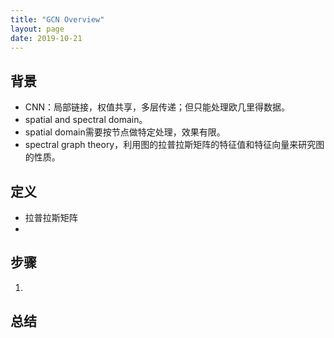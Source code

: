 ```yaml
---
title: "GCN Overview"
layout: page
date: 2019-10-21
---
```


## 背景

- CNN：局部链接，权值共享，多层传递；但只能处理欧几里得数据。
- spatial and spectral domain。
- spatial domain需要按节点做特定处理，效果有限。
- spectral graph theory，利用图的拉普拉斯矩阵的特征值和特征向量来研究图的性质。

## 定义

- 拉普拉斯矩阵
- 

## 步骤

1.
    
## 总结

